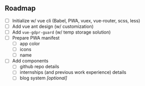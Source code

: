 ## Roadmap

* [ ] Initialize w/ vue cli (Babel, PWA, vuex, vue-router, scss, less)
* [ ] Add vue ant design (w/ customization)
* [ ] Add `vue-gdpr-guard` (w/ temp storage solution)
* [ ] Prepare PWA manifest
  * [ ] app color
  * [ ] icons
  * [ ] name
* [ ] Add components
  * [ ] github repo details
  * [ ] internships (and previous work experience) details
  * [ ] blog system *[optional]*